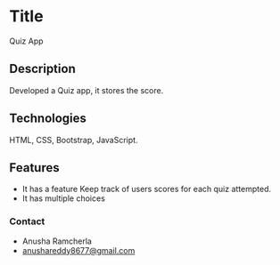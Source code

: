 # Title 
Quiz App
## Description 
Developed a Quiz app, it stores the score.

## Technologies  
HTML, CSS, Bootstrap, JavaScript.
## Features 
- It has a feature Keep track of users scores for each quiz attempted.
- It has multiple choices
### Contact
- Anusha Ramcherla
- anushareddy8677@gmail.com
